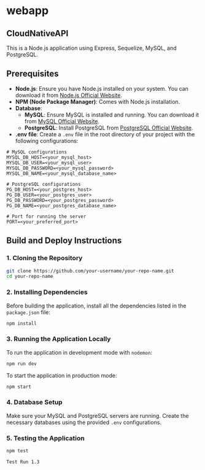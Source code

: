# webapp
## CloudNativeAPI

This is a Node.js application using Express, Sequelize, MySQL, and PostgreSQL.

## Prerequisites

- **Node.js**: Ensure you have Node.js installed on your system. You can download it from [Node.js Official Website](https://nodejs.org/).
- **NPM (Node Package Manager)**: Comes with Node.js installation.
- **Database**:
  - **MySQL**: Ensure MySQL is installed and running. You can download it from [MySQL Official Website](https://www.mysql.com/).
  - **PostgreSQL**: Install PostgreSQL from [PostgreSQL Official Website](https://www.postgresql.org/).
- **.env file**: Create a `.env` file in the root directory of your project with the following configurations:

```env
# MySQL configurations
MYSQL_DB_HOST=<your_mysql_host>
MYSQL_DB_USER=<your_mysql_user>
MYSQL_DB_PASSWORD=<your_mysql_password>
MYSQL_DB_NAME=<your_mysql_database_name>

# PostgreSQL configurations
PG_DB_HOST=<your_postgres_host>
PG_DB_USER=<your_postgres_user>
PG_DB_PASSWORD=<your_postgres_password>
PG_DB_NAME=<your_postgres_database_name>

# Port for running the server
PORT=<your_preferred_port>
```

## Build and Deploy Instructions

### 1. Cloning the Repository

```bash
git clone https://github.com/your-username/your-repo-name.git
cd your-repo-name
```

### 2. Installing Dependencies

Before building the application, install all the dependencies listed in the `package.json` file:

```bash
npm install
```

### 3. Running the Application Locally

To run the application in development mode with `nodemon`:

```bash
npm run dev
```

To start the application in production mode:

```bash
npm start
```

### 4. Database Setup

Make sure your MySQL and PostgreSQL servers are running. Create the necessary databases using the provided `.env` configurations.

### 5. Testing the Application

````bash
npm test

Test Run 1.3

